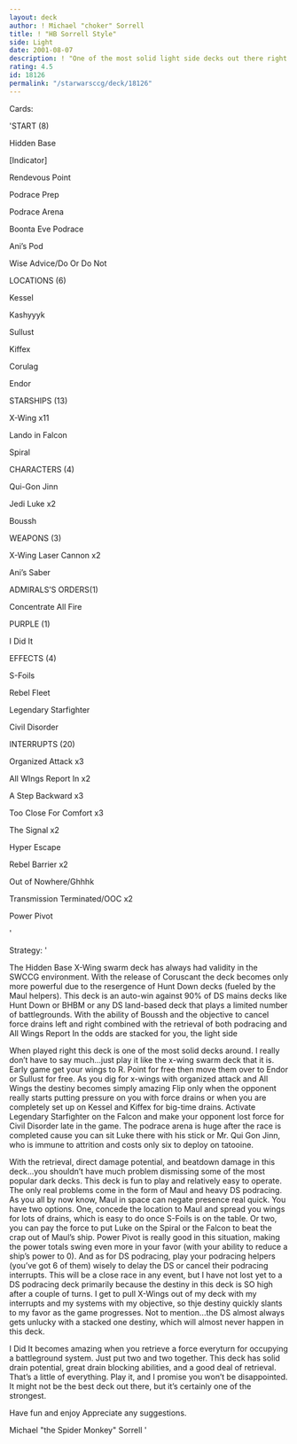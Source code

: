 ```yaml
---
layout: deck
author: ! Michael "choker" Sorrell
title: ! "HB Sorrell Style"
side: Light
date: 2001-08-07
description: ! "One of the most solid light side decks out there right now.  Matches up great against some of the more popular dark side decks like hunt down and BHBM."
rating: 4.5
id: 18126
permalink: "/starwarsccg/deck/18126"
---
```

Cards: 

'START (8)

Hidden Base

[Indicator]

Rendevous Point

Podrace Prep

Podrace Arena

Boonta Eve Podrace

Ani’s Pod

Wise Advice/Do Or Do Not


LOCATIONS (6)

Kessel

Kashyyyk

Sullust

Kiffex

Corulag

Endor


STARSHIPS (13)

X-Wing x11

Lando in Falcon

Spiral


CHARACTERS (4)

Qui-Gon Jinn

Jedi Luke x2

Boussh


WEAPONS (3)

X-Wing Laser Cannon x2

Ani’s Saber


ADMIRALS’S ORDERS(1)

Concentrate All Fire


PURPLE (1)

I Did It


EFFECTS (4)

S-Foils

Rebel Fleet

Legendary Starfighter

Civil Disorder


INTERRUPTS (20)

Organized Attack x3

All WIngs Report In x2

A Step Backward x3

Too Close For Comfort x3

The Signal x2

Hyper Escape

Rebel Barrier x2

Out of Nowhere/Ghhhk

Transmission Terminated/OOC x2

Power Pivot

'

Strategy: '

The Hidden Base X-Wing swarm deck has always had validity in the SWCCG environment.  With the release of Coruscant the deck becomes only more powerful due to the resergence of Hunt Down decks (fueled by the Maul helpers).  This deck is an auto-win against 90% of DS mains decks like Hunt Down or BHBM or any DS land-based deck that plays a limited number of battlegrounds.  With the ability of Boussh and the objective to cancel force drains left and right combined with the retrieval of both podracing and All Wings Report In the odds are stacked for you, the light side


When played right this deck is one of the most solid decks around.  I really don’t have to say much...just play it like the x-wing swarm deck that it is.  Early game get your wings to R. Point for free then move them over to Endor or Sullust for free.  As you dig for x-wings with organized attack and All Wings the destiny becomes simply amazing  Flip only when the opponent really starts putting pressure on you with force drains or when you are completely set up on Kessel and Kiffex for big-time drains.  Activate Legendary Starfighter on the Falcon and make your opponent lost force for Civil Disorder late in the game.  The podrace arena is huge after the race is completed cause you can sit Luke there with his stick or Mr. Qui Gon Jinn, who is immune to attrition and costs only six to deploy on tatooine.


With the retrieval, direct damage potential, and beatdown damage in this deck...you shouldn’t have much problem dismissing some of the most popular dark decks.  This deck is fun to play and relatively easy to operate.  The only real problems come in the form of Maul and heavy DS podracing.  As you all by now know, Maul in space can negate presence real quick.  You have two options.  One, concede the location to Maul and spread you wings for lots of drains, which is easy to do once S-Foils is on the table.  Or two, you can pay the force to put Luke on the Spiral or the Falcon to beat the crap out of Maul’s ship.  Power Pivot is really good in this situation, making the power totals swing even more in your favor (with your ability to reduce a ship’s power to 0).  And as for DS podracing, play your podracing helpers (you’ve got 6 of them) wisely to delay the DS or cancel their podracing interrupts.  This will be a close race in any event, but I have not lost yet to a DS podracing deck primarily because the destiny in this deck is SO high after a couple of turns.  I get to pull X-Wings out of my deck with my interrupts and my systems with my objective, so thje destiny quickly slants to my favor as the game progresses.  Not to mention...the DS almost always gets unlucky with a stacked one destiny, which will almost never happen in this deck.


I Did It becomes amazing when you retrieve a force everyturn for occupying a battleground system.  Just put two and two together.  This deck has solid drain potential, great drain blocking abilities, and a good deal of retrieval.  That’s a little of everything.  Play it, and I promise you won’t be disappointed.  It might not be the best deck out there, but it’s certainly one of the strongest.


Have fun and enjoy  Appreciate any suggestions.


Michael "the Spider Monkey" Sorrell '
